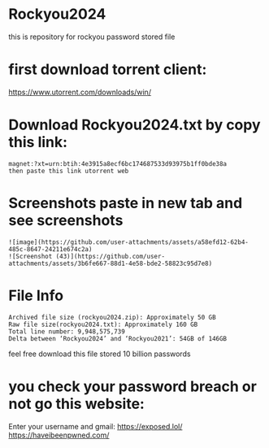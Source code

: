 # Rockyou2024
this is repository for rockyou password stored file
# first download torrent client:
https://www.utorrent.com/downloads/win/

# Download Rockyou2024.txt by copy this link:

    magnet:?xt=urn:btih:4e3915a8ecf6bc174687533d93975b1ff0bde38a
    then paste this link utorrent web
# Screenshots paste in new tab and see screenshots
    ![image](https://github.com/user-attachments/assets/a58efd12-62b4-485c-8647-24211e674c2a)
    ![Screenshot (43)](https://github.com/user-attachments/assets/3b6fe667-88d1-4e58-bde2-58823c95d7e8)


# File Info
    Archived file size (rockyou2024.zip): Approximately 50 GB
    Raw file size(rockyou2024.txt): Approximately 160 GB
    Total line number: 9,948,575,739
    Delta between ‘Rockyou2024’ and ‘Rockyou2021’: 54GB of 146GB
feel free download
this file stored 10 billion passwords
# you check your password breach or not go this website:
Enter your username and gmail:
https://exposed.lol/
https://haveibeenpwned.com/
